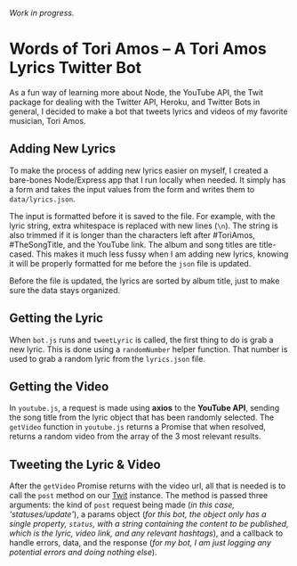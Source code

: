 _Work in progress._

# Words of Tori Amos – A Tori Amos Lyrics Twitter Bot

As a fun way of learning more about Node, the YouTube API, the Twit package for dealing with the Twitter API, Heroku, and Twitter Bots in general, I decided to make a bot that tweets lyrics and videos of my favorite musician, Tori Amos.

## Adding New Lyrics

To make the process of adding new lyrics easier on myself, I created a bare-bones Node/Express app that I run locally when needed. It simply has a form and takes the input values from the form and writes them to `data/lyrics.json`.

The input is formatted before it is saved to the file. For example, with the lyric string, extra whitespace is replaced with new lines (`\n`). The string is also trimmed if it is longer than the characters left after #ToriAmos, #TheSongTitle, and the YouTube link. The album and song titles are title-cased. This makes it much less fussy when I am adding new lyrics, knowing it will be properly formatted for me before the `json` file is updated.

Before the file is updated, the lyrics are sorted by album title, just to make sure the data stays organized.

## Getting the Lyric

When `bot.js` runs and `tweetLyric` is called, the first thing to do is grab a new lyric. This is done using a `randomNumber` helper function. That number is used to grab a random lyric from the `lyrics.json` file.

## Getting the Video

In `youtube.js`, a request is made using **axios** to the **YouTube API**, sending the song title from the lyric object that has been randomly selected. The `getVideo` function in `youtube.js` returns a Promise that when resolved, returns a random video from the array of the 3 most relevant results.

## Tweeting the Lyric & Video

After the `getVideo` Promise returns with the video url, all that is needed is to call the `post` method on our [Twit](https://www.npmjs.com/package/twit) instance. The method is passed three arguments: the kind of `post` request being made (_in this case, 'statuses/update'_), a params object (_for this bot, the object only has a single property, `status`, with a string containing the content to be published, which is the lyric, video link, and any relevant hashtags_), and a callback to handle errors, data, and the response (_for my bot, I am just logging any potential errors and doing nothing else_).
